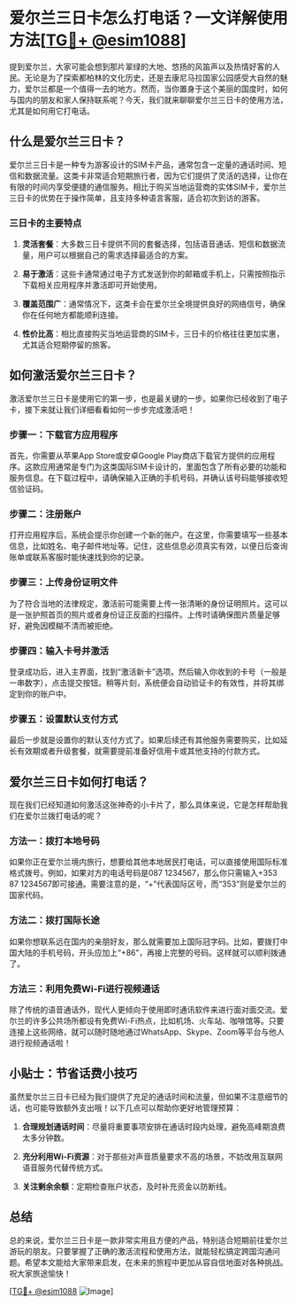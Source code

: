 # 爱尔兰三日卡怎么打电话？一文详解使用方法[[TG💪+ @esim1088](https://t.me/s/esim1088)]

提到爱尔兰，大家可能会想到那片翠绿的大地、悠扬的风笛声以及热情好客的人民。无论是为了探索都柏林的文化历史，还是去康尼马拉国家公园感受大自然的魅力，爱尔兰都是一个值得一去的地方。然而，当你置身于这个美丽的国度时，如何与国内的朋友和家人保持联系呢？今天，我们就来聊聊爱尔兰三日卡的使用方法，尤其是如何用它打电话。

## 什么是爱尔兰三日卡？

爱尔兰三日卡是一种专为游客设计的SIM卡产品，通常包含一定量的通话时间、短信和数据流量。这类卡非常适合短期旅行者，因为它们提供了灵活的选择，让你在有限的时间内享受便捷的通信服务。相比于购买当地运营商的实体SIM卡，爱尔兰三日卡的优势在于操作简单，且支持多种语言客服，适合初次到访的游客。

### 三日卡的主要特点

1. **灵活套餐**：大多数三日卡提供不同的套餐选择，包括语音通话、短信和数据流量，用户可以根据自己的需求选择最适合的方案。
   
2. **易于激活**：这些卡通常通过电子方式发送到你的邮箱或手机上，只需按照指示下载相关应用程序并激活即可开始使用。

3. **覆盖范围广**：通常情况下，这类卡会在爱尔兰全境提供良好的网络信号，确保你在任何地方都能顺利连接。

4. **性价比高**：相比直接购买当地运营商的SIM卡，三日卡的价格往往更加实惠，尤其适合短期停留的旅客。

## 如何激活爱尔兰三日卡？

激活爱尔兰三日卡是使用它的第一步，也是最关键的一步。如果你已经收到了电子卡，接下来就让我们详细看看如何一步步完成激活吧！

### 步骤一：下载官方应用程序

首先，你需要从苹果App Store或安卓Google Play商店下载官方提供的应用程序。这款应用通常是专门为这类国际SIM卡设计的，里面包含了所有必要的功能和服务信息。在下载过程中，请确保输入正确的手机号码，并确认该号码能够接收短信验证码。

### 步骤二：注册账户

打开应用程序后，系统会提示你创建一个新的账户。在这里，你需要填写一些基本信息，比如姓名、电子邮件地址等。记住，这些信息必须真实有效，以便日后查询账单或联系客服时能快速找到你的记录。

### 步骤三：上传身份证明文件

为了符合当地的法律规定，激活前可能需要上传一张清晰的身份证明照片。这可以是一张护照首页的照片或者身份证正反面的扫描件。上传时请确保图片质量足够好，避免因模糊不清而被拒绝。

### 步骤四：输入卡号并激活

登录成功后，进入主界面，找到“激活新卡”选项。然后输入你收到的卡号（一般是一串数字），点击提交按钮。稍等片刻，系统便会自动验证卡的有效性，并将其绑定到你的账户中。

### 步骤五：设置默认支付方式

最后一步就是设置你的默认支付方式了。如果后续还有其他服务需要购买，比如延长有效期或者升级套餐，就需要提前准备好信用卡或其他支持的付款方式。

## 爱尔兰三日卡如何打电话？

现在我们已经知道如何激活这张神奇的小卡片了，那么具体来说，它是怎样帮助我们在爱尔兰拨打电话的呢？

### 方法一：拨打本地号码

如果你正在爱尔兰境内旅行，想要给其他本地居民打电话，可以直接使用国际标准格式拨号。例如，如果对方的电话号码是087 1234567，那么你只需输入+353 87 1234567即可接通。需要注意的是，“+”代表国际区号，而“353”则是爱尔兰的国家代码。

### 方法二：拨打国际长途

如果你想联系远在国内的亲朋好友，那么就需要加上国际冠字码。比如，要拨打中国大陆的手机号码，开头应加上“+86”，再接上完整的号码。这样就可以顺利拨通了。

### 方法三：利用免费Wi-Fi进行视频通话

除了传统的语音通话外，现代人更倾向于使用即时通讯软件来进行面对面交流。爱尔兰的许多公共场所都设有免费Wi-Fi热点，比如机场、火车站、咖啡馆等。只要连接上这些网络，就可以随时随地通过WhatsApp、Skype、Zoom等平台与他人进行视频通话啦！

## 小贴士：节省话费小技巧

虽然爱尔兰三日卡已经为我们提供了充足的通话时间和流量，但如果不注意细节的话，也可能导致额外支出哦！以下几点可以帮助你更好地管理预算：

1. **合理规划通话时间**：尽量将重要事项安排在通话时段内处理，避免高峰期浪费太多分钟数。
   
2. **充分利用Wi-Fi资源**：对于那些对声音质量要求不高的场景，不妨改用互联网语音服务代替传统方式。
   
3. **关注剩余余额**：定期检查账户状态，及时补充资金以防断线。

## 总结

总的来说，爱尔兰三日卡是一款非常实用且方便的产品，特别适合短期前往爱尔兰游玩的朋友。只要掌握了正确的激活流程和使用方法，就能轻松搞定跨国沟通问题。希望本文能给大家带来启发，在未来的旅程中更加从容自信地面对各种挑战。祝大家旅途愉快！

[[TG💪+ @esim1088](https://t.me/s/esim1088) ![Image](https://i.postimg.cc/4NQfJmqS/Snipaste-2025-05-13-00-14-12.png)]